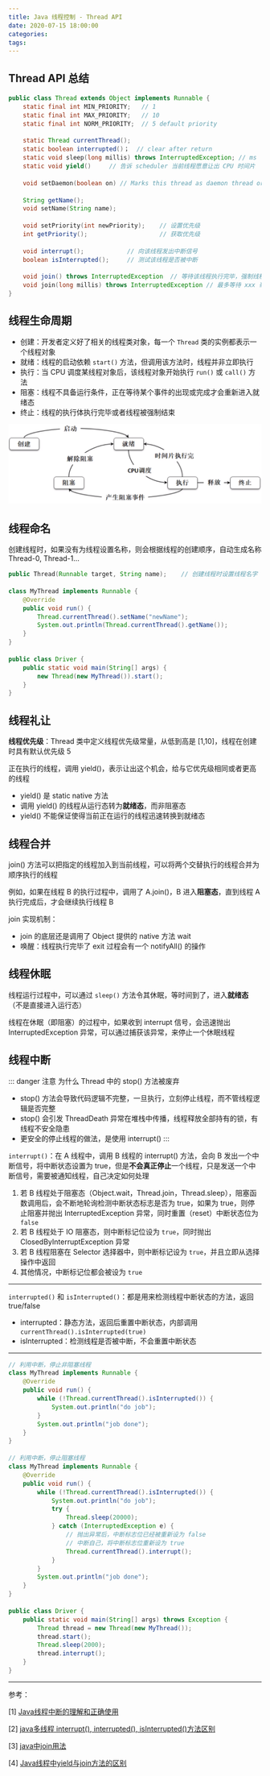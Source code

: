 ```yaml
---
title: Java 线程控制 - Thread API
date: 2020-07-15 18:00:00
categories: 
tags:
---
```

## Thread API 总结
```java
public class Thread extends Object implements Runnable {
    static final int MIN_PRIORITY;   // 1
    static final int MAX_PRIORITY;   // 10
    static final int NORM_PRIORITY;  // 5 default priority

    static Thread currentThread();
    static boolean interrupted()；  // clear after return
    static void sleep​(long millis) throws InterruptedException; // ms
    static void yield()     // 告诉 scheduler 当前线程愿意让出 CPU 时间片

    void setDaemon​(boolean on) // Marks this thread as daemon thread or not

    String getName();                  
    void setName​(String name); 

    void setPriority​(int newPriority);    // 设置优先级
    int getPriority();                    // 获取优先级

    void interrupt();            // 向该线程发出中断信号
    boolean isInterrupted();     // 测试该线程是否被中断

    void join() throws InterruptedException  // 等待该线程执行完毕，强制线程执行完毕
    void join​(long millis) throws InterruptedException // 最多等待 xxx 毫秒
}
```

## 线程生命周期
- 创建：开发者定义好了相关的线程类对象，每一个 `Thread` 类的实例都表示一个线程对象
- 就绪：线程的启动依赖 `start()` 方法，但调用该方法时，线程并非立即执行
- 执行：当 CPU 调度某线程对象后，该线程对象开始执行 `run()` 或 `call()` 方法
- 阻塞：线程不具备运行条件，正在等待某个事件的出现或完成才会重新进入就绪态
- 终止：线程的执行体执行完毕或者线程被强制结束

![线程的运行状态](/img/Java/MultiThreadState.png)

## 线程命名
创建线程时，如果没有为线程设置名称，则会根据线程的创建顺序，自动生成名称 Thread-0, Thread-1...

```java
public Thread​(Runnable target, String name);    // 创建线程时设置线程名字

class MyThread implements Runnable {
    @Override
    public void run() {
        Thread.currentThread().setName("newName");
        System.out.println(Thread.currentThread().getName());
    }
}

public class Driver {
    public static void main(String[] args) {
        new Thread(new MyThread()).start();
    }
}
```

## 线程礼让
**线程优先级**：Thread 类中定义线程优先级常量，从低到高是 [1,10]，线程在创建时具有默认优先级 5

正在执行的线程，调用 yield()，表示让出这个机会，给与它优先级相同或者更高的线程  
- yield() 是 static native 方法
- 调用 yield() 的线程从运行态转为**就绪态**，而非阻塞态
- yield() 不能保证使得当前正在运行的线程迅速转换到就绪态

## 线程合并
join() 方法可以把指定的线程加入到当前线程，可以将两个交替执行的线程合并为顺序执行的线程

例如，如果在线程 B 的执行过程中，调用了 A.join()，B 进入**阻塞态**，直到线程 A 执行完成后，才会继续执行线程 B

join 实现机制：  
- join 的底层还是调用了 Object 提供的 native 方法 wait
- 唤醒：线程执行完毕了 exit 过程会有一个 notifyAll() 的操作

## 线程休眠
线程运行过程中，可以通过 `sleep()` 方法令其休眠，等时间到了，进⼊**就绪态**（不是直接进入运⾏态）

线程在休眠（即阻塞）的过程中，如果收到 interrupt 信号，会迅速抛出 InterruptedException 异常，可以通过捕获该异常，来停止一个休眠线程

## 线程中断
::: danger 注意
为什么 Thread 中的 stop() 方法被废弃  
- stop() 方法会导致代码逻辑不完整，一旦执行，立刻停止线程，而不管线程逻辑是否完整
- stop() 会引发 ThreadDeath 异常在堆栈中传播，线程释放全部持有的锁，有线程不安全隐患
- 更安全的停止线程的做法，是使用 interrupt()
:::

`interrupt()`：在 A 线程中，调用 B 线程的 interrupt() 方法，会向 B 发出一个中断信号，将中断状态设置为 true，但是**不会真正停止**⼀个线程，只是发送一个中断信号，需要被通知线程，自己决定如何处理

1. 若 B 线程处于阻塞态（Object.wait，Thread.join，Thread.sleep），阻塞函数调用后，会不断地轮询检测中断状态标志是否为 true，如果为 true，则停止阻塞并抛出 InterruptedException 异常，同时重置（reset）中断状态位为 `false`
2. 若 B 线程处于 IO 阻塞态，则中断标记位设为 `true`，同时抛出 ClosedByInterruptException 异常
3. 若 B 线程阻塞在 Selector 选择器中，则中断标记设为 `true`，并且立即从选择操作中返回
4. 其他情况，中断标记位都会被设为 `true`

---
`interrupted()` 和 `isInterrupted()`：都是用来检测线程中断状态的方法，返回 true/false  
- interrupted：静态方法，返回后重置中断状态，内部调用 `currentThread().isInterrupted(true)`
- isInterrupted：检测线程是否被中断，不会重置中断状态

---
```java
// 利用中断，停止非阻塞线程
class MyThread implements Runnable {
    @Override
    public void run() {
        while (!Thread.currentThread().isInterrupted()) {
            System.out.println("do job");
        }
        System.out.println("job done");
    }
}

// 利用中断，停止阻塞线程
class MyThread implements Runnable {
    @Override
    public void run() {
        while (!Thread.currentThread().isInterrupted()) {
            System.out.println("do job");
            try {
                Thread.sleep(20000);
            } catch (InterruptedException e) {
                // 抛出异常后，中断标志位已经被重新设为 false
                // 中断自己，将中断标志位重新设为 true
                Thread.currentThread().interrupt();
            }
        }
        System.out.println("job done");
    }
}

public class Driver {
    public static void main(String[] args) throws Exception {
        Thread thread = new Thread(new MyThread());
        thread.start();
        Thread.sleep(2000);
        thread.interrupt();
    }
}
```

---
参考：

[1] [Java线程中断的理解和正确使用](https://blog.csdn.net/guanfengliang1988/article/details/79238743)

[2] [java多线程 interrupt(), interrupted(), isInterrupted()方法区别](https://www.cnblogs.com/huangyichun/p/7126851.html)

[3] [java中join用法](https://www.cnblogs.com/woniu4/p/8506083.html)

[4] [Java线程中yield与join方法的区别](https://www.cnblogs.com/LittleSpring/p/9676514.html)